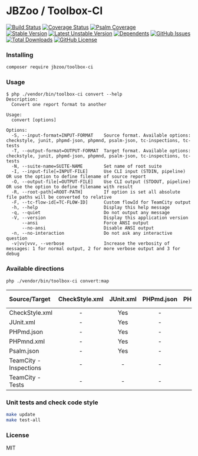 # JBZoo / Toolbox-CI

[![Build Status](https://travis-ci.org/JBZoo/Toolbox-CI.svg)](https://travis-ci.org/JBZoo/Toolbox-CI)    [![Coverage Status](https://coveralls.io/repos/JBZoo/Toolbox-CI/badge.svg)](https://coveralls.io/github/JBZoo/Toolbox-CI)    [![Psalm Coverage](https://shepherd.dev/github/JBZoo/Toolbox-CI/coverage.svg)](https://shepherd.dev/github/JBZoo/Toolbox-CI)    
[![Stable Version](https://poser.pugx.org/jbzoo/toolbox-ci/version)](https://packagist.org/packages/jbzoo/toolbox-ci)    [![Latest Unstable Version](https://poser.pugx.org/jbzoo/toolbox-ci/v/unstable)](https://packagist.org/packages/jbzoo/toolbox-ci)    [![Dependents](https://poser.pugx.org/jbzoo/toolbox-ci/dependents)](https://packagist.org/packages/jbzoo/toolbox-ci/dependents?order_by=downloads)    [![GitHub Issues](https://img.shields.io/github/issues/jbzoo/toolbox-ci)](https://github.com/JBZoo/Toolbox-CI/issues)    [![Total Downloads](https://poser.pugx.org/jbzoo/toolbox-ci/downloads)](https://packagist.org/packages/jbzoo/toolbox-ci/stats)    [![GitHub License](https://img.shields.io/github/license/jbzoo/toolbox-ci)](https://github.com/JBZoo/Toolbox-CI/blob/master/LICENSE)



### Installing

```sh
composer require jbzoo/toolbox-ci
```


### Usage

```
$ php ./vendor/bin/toolbox-ci convert --help
Description:
  Convert one report format to another

Usage:
  convert [options]

Options:
  -S, --input-format=INPUT-FORMAT    Source format. Available options: checkstyle, junit, phpmd-json, phpmnd, psalm-json, tc-inspections, tc-tests
  -T, --output-format=OUTPUT-FORMAT  Target format. Available options: checkstyle, junit, phpmd-json, phpmnd, psalm-json, tc-inspections, tc-tests
  -N, --suite-name=SUITE-NAME        Set name of root suite
  -I, --input-file[=INPUT-FILE]      Use CLI input (STDIN, pipeline) OR use the option to define filename of source report
  -O, --output-file[=OUTPUT-FILE]    Use CLI output (STDOUT, pipeline) OR use the option to define filename with result
  -R, --root-path[=ROOT-PATH]        If option is set all absolute file paths will be converted to relative
  -F, --tc-flow-id[=TC-FLOW-ID]      Custom flowId for TeamCity output
  -h, --help                         Display this help message
  -q, --quiet                        Do not output any message
  -V, --version                      Display this application version
      --ansi                         Force ANSI output
      --no-ansi                      Disable ANSI output
  -n, --no-interaction               Do not ask any interactive question
  -v|vv|vvv, --verbose               Increase the verbosity of messages: 1 for normal output, 2 for more verbose output and 3 for debug

```



### Available directions

```sh
php ./vendor/bin/toolbox-ci convert:map
```

| Source/Target          | CheckStyle.xml | JUnit.xml | PHPmd.json | PHPmnd.xml | Psalm.json | TeamCity - Inspections | TeamCity - Tests |
|:-----------------------|:--------------:|:---------:|:----------:|:----------:|:----------:|:----------------------:|:----------------:|
| CheckStyle.xml         |       -        |    Yes    |     -      |     -      |     -      |          Yes           |       Yes        |
| JUnit.xml              |       -        |    Yes    |     -      |     -      |     -      |          Yes           |       Yes        |
| PHPmd.json             |       -        |    Yes    |     -      |     -      |     -      |          Yes           |       Yes        |
| PHPmnd.xml             |       -        |    Yes    |     -      |     -      |     -      |          Yes           |       Yes        |
| Psalm.json             |       -        |    Yes    |     -      |     -      |     -      |          Yes           |       Yes        |
| TeamCity - Inspections |       -        |     -     |     -      |     -      |     -      |           -            |        -         |
| TeamCity - Tests       |       -        |     -     |     -      |     -      |     -      |           -            |        -         |



### Unit tests and check code style

```sh
make update
make test-all
```


### License

MIT
